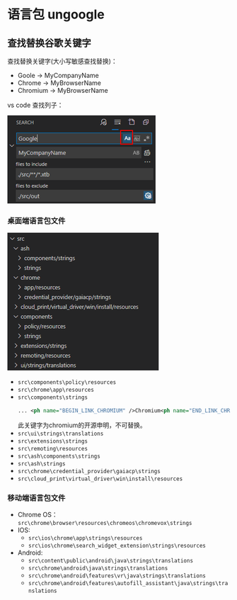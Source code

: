 # 语言包 ungoogle

## 查找替换谷歌关键字

查找替换关键字(大小写敏感查找替换)：
- Goole -> MyCompanyName
- Chrome -> MyBrowserName
- Chromium -> MyBrowserName


vs code 查找列子：

![search example](images/search_keyword_example.png)

### 桌面端语言包文件
![desktop language xtb sirectory](images/desktop_language_xtb.png)

- `src\components\policy\resources`
- `src\chrome\app\resources`
- `src\components\strings `
  ```xml
  ... <ph name="BEGIN_LINK_CHROMIUM" />Chromium<ph name="END_LINK_CHROMIUM" /> ...
  ```
  此关键字为chromium的开源申明，不可替换。
- `src\ui\strings\translations`
- `src\extensions\strings`
- `src\remoting\resources`
- `src\ash\components\strings`
- `src\ash\strings`
- `src\chrome\credential_provider\gaiacp\strings`
- `src\cloud_print\virtual_driver\win\install\resources`

### 移动端语言包文件

- Chrome OS： `src\chrome\browser\resources\chromeos\chromevox\strings`
- IOS: 
  - `src\ios\chrome\app\strings\resources`
  - `src\ios\chrome\search_widget_extension\strings\resources`
- Android:
  - `src\content\public\android\java\strings\translations`
  - `src\chrome\android\java\strings\translations`
  - `src\chrome\android\features\vr\java\strings\translations`
  - `src\chrome\android\features\autofill_assistant\java\strings\translations`